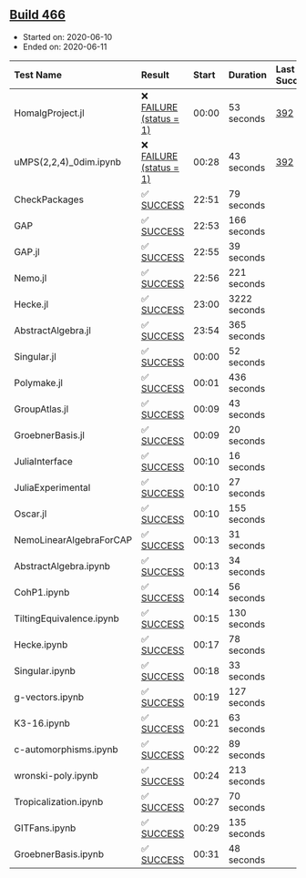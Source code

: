 ## [Build 466](https://oscarci.mathematik.uni-kl.de/job/oscar-julia-1.4/466/)

* Started on: 2020-06-10
* Ended on: 2020-06-11

| Test Name    | Result | Start | Duration | Last Success | First Failure |
|:-------------|:-------|:------|:---------|:-------------|:--------------|
| HomalgProject.jl | ❌ [FAILURE (status = 1)](https://oscarci.mathematik.uni-kl.de/job/oscar-julia-1.4/466/artifact/logs/build-466/HomalgProject.jl.log) | 00:00 | 53 seconds | [392](https://oscarci.mathematik.uni-kl.de/job/oscar-julia-1.4/392/) | [393](https://oscarci.mathematik.uni-kl.de/job/oscar-julia-1.4/393/) |
| uMPS(2,2,4)_0dim.ipynb | ❌ [FAILURE (status = 1)](https://oscarci.mathematik.uni-kl.de/job/oscar-julia-1.4/466/artifact/logs/build-466/uMPS-2-2-4-_0dim.ipynb.log) | 00:28 | 43 seconds | [392](https://oscarci.mathematik.uni-kl.de/job/oscar-julia-1.4/392/) | [393](https://oscarci.mathematik.uni-kl.de/job/oscar-julia-1.4/393/) |
| CheckPackages | ✅ [SUCCESS](https://oscarci.mathematik.uni-kl.de/job/oscar-julia-1.4/466/artifact/logs/build-466/CheckPackages.log) | 22:51 | 79 seconds |  |  |
| GAP | ✅ [SUCCESS](https://oscarci.mathematik.uni-kl.de/job/oscar-julia-1.4/466/artifact/logs/build-466/GAP.log) | 22:53 | 166 seconds |  |  |
| GAP.jl | ✅ [SUCCESS](https://oscarci.mathematik.uni-kl.de/job/oscar-julia-1.4/466/artifact/logs/build-466/GAP.jl.log) | 22:55 | 39 seconds |  |  |
| Nemo.jl | ✅ [SUCCESS](https://oscarci.mathematik.uni-kl.de/job/oscar-julia-1.4/466/artifact/logs/build-466/Nemo.jl.log) | 22:56 | 221 seconds |  |  |
| Hecke.jl | ✅ [SUCCESS](https://oscarci.mathematik.uni-kl.de/job/oscar-julia-1.4/466/artifact/logs/build-466/Hecke.jl.log) | 23:00 | 3222 seconds |  |  |
| AbstractAlgebra.jl | ✅ [SUCCESS](https://oscarci.mathematik.uni-kl.de/job/oscar-julia-1.4/466/artifact/logs/build-466/AbstractAlgebra.jl.log) | 23:54 | 365 seconds |  |  |
| Singular.jl | ✅ [SUCCESS](https://oscarci.mathematik.uni-kl.de/job/oscar-julia-1.4/466/artifact/logs/build-466/Singular.jl.log) | 00:00 | 52 seconds |  |  |
| Polymake.jl | ✅ [SUCCESS](https://oscarci.mathematik.uni-kl.de/job/oscar-julia-1.4/466/artifact/logs/build-466/Polymake.jl.log) | 00:01 | 436 seconds |  |  |
| GroupAtlas.jl | ✅ [SUCCESS](https://oscarci.mathematik.uni-kl.de/job/oscar-julia-1.4/466/artifact/logs/build-466/GroupAtlas.jl.log) | 00:09 | 43 seconds |  |  |
| GroebnerBasis.jl | ✅ [SUCCESS](https://oscarci.mathematik.uni-kl.de/job/oscar-julia-1.4/466/artifact/logs/build-466/GroebnerBasis.jl.log) | 00:09 | 20 seconds |  |  |
| JuliaInterface | ✅ [SUCCESS](https://oscarci.mathematik.uni-kl.de/job/oscar-julia-1.4/466/artifact/logs/build-466/JuliaInterface.log) | 00:10 | 16 seconds |  |  |
| JuliaExperimental | ✅ [SUCCESS](https://oscarci.mathematik.uni-kl.de/job/oscar-julia-1.4/466/artifact/logs/build-466/JuliaExperimental.log) | 00:10 | 27 seconds |  |  |
| Oscar.jl | ✅ [SUCCESS](https://oscarci.mathematik.uni-kl.de/job/oscar-julia-1.4/466/artifact/logs/build-466/Oscar.jl.log) | 00:10 | 155 seconds |  |  |
| NemoLinearAlgebraForCAP | ✅ [SUCCESS](https://oscarci.mathematik.uni-kl.de/job/oscar-julia-1.4/466/artifact/logs/build-466/NemoLinearAlgebraForCAP.log) | 00:13 | 31 seconds |  |  |
| AbstractAlgebra.ipynb | ✅ [SUCCESS](https://oscarci.mathematik.uni-kl.de/job/oscar-julia-1.4/466/artifact/logs/build-466/AbstractAlgebra.ipynb.log) | 00:13 | 34 seconds |  |  |
| CohP1.ipynb | ✅ [SUCCESS](https://oscarci.mathematik.uni-kl.de/job/oscar-julia-1.4/466/artifact/logs/build-466/CohP1.ipynb.log) | 00:14 | 56 seconds |  |  |
| TiltingEquivalence.ipynb | ✅ [SUCCESS](https://oscarci.mathematik.uni-kl.de/job/oscar-julia-1.4/466/artifact/logs/build-466/TiltingEquivalence.ipynb.log) | 00:15 | 130 seconds |  |  |
| Hecke.ipynb | ✅ [SUCCESS](https://oscarci.mathematik.uni-kl.de/job/oscar-julia-1.4/466/artifact/logs/build-466/Hecke.ipynb.log) | 00:17 | 78 seconds |  |  |
| Singular.ipynb | ✅ [SUCCESS](https://oscarci.mathematik.uni-kl.de/job/oscar-julia-1.4/466/artifact/logs/build-466/Singular.ipynb.log) | 00:18 | 33 seconds |  |  |
| g-vectors.ipynb | ✅ [SUCCESS](https://oscarci.mathematik.uni-kl.de/job/oscar-julia-1.4/466/artifact/logs/build-466/g-vectors.ipynb.log) | 00:19 | 127 seconds |  |  |
| K3-16.ipynb | ✅ [SUCCESS](https://oscarci.mathematik.uni-kl.de/job/oscar-julia-1.4/466/artifact/logs/build-466/K3-16.ipynb.log) | 00:21 | 63 seconds |  |  |
| c-automorphisms.ipynb | ✅ [SUCCESS](https://oscarci.mathematik.uni-kl.de/job/oscar-julia-1.4/466/artifact/logs/build-466/c-automorphisms.ipynb.log) | 00:22 | 89 seconds |  |  |
| wronski-poly.ipynb | ✅ [SUCCESS](https://oscarci.mathematik.uni-kl.de/job/oscar-julia-1.4/466/artifact/logs/build-466/wronski-poly.ipynb.log) | 00:24 | 213 seconds |  |  |
| Tropicalization.ipynb | ✅ [SUCCESS](https://oscarci.mathematik.uni-kl.de/job/oscar-julia-1.4/466/artifact/logs/build-466/Tropicalization.ipynb.log) | 00:27 | 70 seconds |  |  |
| GITFans.ipynb | ✅ [SUCCESS](https://oscarci.mathematik.uni-kl.de/job/oscar-julia-1.4/466/artifact/logs/build-466/GITFans.ipynb.log) | 00:29 | 135 seconds |  |  |
| GroebnerBasis.ipynb | ✅ [SUCCESS](https://oscarci.mathematik.uni-kl.de/job/oscar-julia-1.4/466/artifact/logs/build-466/GroebnerBasis.ipynb.log) | 00:31 | 48 seconds |  |  |
